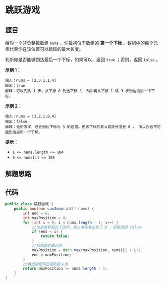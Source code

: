 # 跳跃游戏



## 题目

给你一个非负整数数组 `nums` ，你最初位于数组的 **第一个下标** 。数组中的每个元素代表你在该位置可以跳跃的最大长度。

判断你是否能够到达最后一个下标，如果可以，返回 `true` ；否则，返回 `false` 。

 

**示例 1：**

```
输入：nums = [2,3,1,1,4]
输出：true
解释：可以先跳 1 步，从下标 0 到达下标 1, 然后再从下标 1 跳 3 步到达最后一个下标。
```

**示例 2：**

```
输入：nums = [3,2,1,0,4]
输出：false
解释：无论怎样，总会到达下标为 3 的位置。但该下标的最大跳跃长度是 0 ， 所以永远不可能到达最后一个下标。
```

 

**提示：**

- `1 <= nums.length <= 104`
- `0 <= nums[i] <= 105`

## 解题思路



## 代码

```java
public class 跳跃游戏 {
    public boolean canJump(int[] nums) {
        int end = 0;
        int maxPosition = 0;
        for (int i = 0; i < nums.length - 1; i++) {
            //当前更新超过了边界，那么意味着出现了 0 ，直接返回 false
            if (end < i) {
                return false;
            }
            //找能跳的最远的 
            maxPosition = Math.max(maxPosition, nums[i] + i);
            end = maxPosition;
        }
        //最远的距离是否到答末尾
        return maxPosition >= nums.length - 1;
    }
}
```



